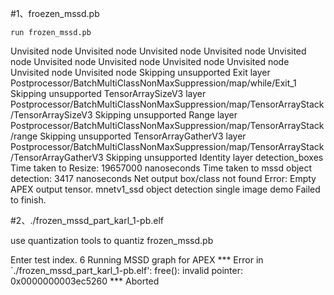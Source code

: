 

#1、froezen_mssd.pb 

	run frozen_mssd.pb


Unvisited node
Unvisited node
Unvisited node
Unvisited node
Unvisited node
Unvisited node
Unvisited node
Unvisited node
Unvisited node
Unvisited node
Unvisited node
Skipping unsupported Exit layer Postprocessor/BatchMultiClassNonMaxSuppression/map/while/Exit_1
Skipping unsupported TensorArraySizeV3 layer Postprocessor/BatchMultiClassNonMaxSuppression/map/TensorArrayStack/TensorArraySizeV3
Skipping unsupported Range layer Postprocessor/BatchMultiClassNonMaxSuppression/map/TensorArrayStack/range
Skipping unsupported TensorArrayGatherV3 layer Postprocessor/BatchMultiClassNonMaxSuppression/map/TensorArrayStack/TensorArrayGatherV3
Skipping unsupported Identity layer detection_boxes
Time taken to Resize: 19657000 nanoseconds
Time taken to mssd object detection: 3417 nanoseconds
Net output box/class not found
Error: Empty APEX output tensor.
mnetv1_ssd object detection single image demo Failed to finish.


#2、./frozen_mssd_part_karl_1-pb.elf 

use quantization tools to quantiz frozen_mssd.pb

Enter test index. 6
Running MSSD graph for APEX
*** Error in `./frozen_mssd_part_karl_1-pb.elf': free(): invalid pointer: 0x0000000003ec5260 ***
Aborted


